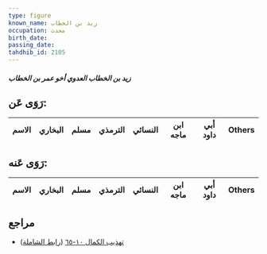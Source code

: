 ```yaml
---
type: figure
known_name: زيد بن الخطاب
occupation: محدث
birth_date:
passing_date:
tahdhib_id: 2105
---
```

##### زيد بن الخطاب العدوي أخو عمر بن الخطاب

## رَوَى عَن:
| الاسم | البخاري | مسلم | الترمذي | النسائي | ابن ماجه | أبي داود | Others |
| ----- | ------- | ---- | ------- | ------- | -------- | -------- | ------ |
## رَوَى عَنه:
| الاسم | البخاري | مسلم | الترمذي | النسائي | ابن ماجه | أبي داود | Others |
| ----- | ------- | ---- | ------- | ------- | -------- | -------- | ------ |
## مراجع
- [تهذيب الكمال ١٠-٦٥](obsidian://open?vault=Tahdhib-al-Kamal&file=Figures/٢١٠٥-زيد%20بن%20الخطاب%20العدوي%20أخو%20عمر%20بن%20الخطاب) ([رابط الشاملة](https://shamela.ws/book/3722/4837))